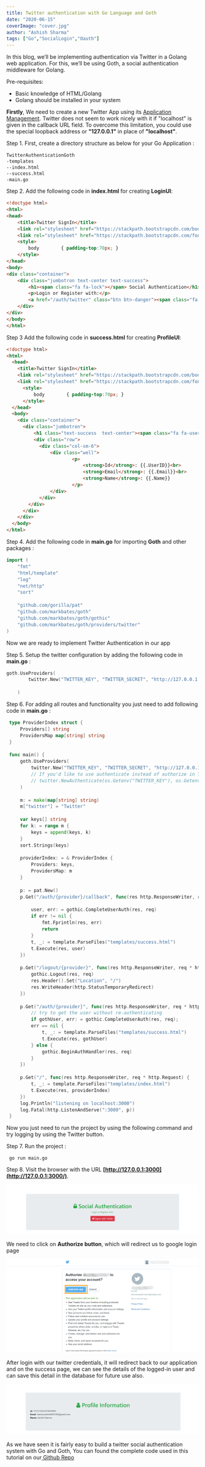 ```yaml
---
title: Twitter authentication with Go Language and Goth
date: "2020-06-15"
coverImage: "cover.jpg"
author: "Ashish Sharma"
tags: ["Go","SocialLogin","Oauth"]
---
```



In this blog, we’ll be implementing authentication via Twitter in a Golang web application. For this, we’ll be using Goth, a social authentication middleware for Golang.

Pre-requisites: 

*   Basic knowledge of HTML/Golang
*   Golang should be installed in your system

**Firstly**, We need to create a new Twitter App using its [Application Management](https://apps.twitter.com/). Twitter does not seem to work nicely with it if "localhost" is given in the callback URL field. To overcome this limitation, you could use the special loopback address or **"127.0.0.1"** in place of **"localhost"**.

 

Step 1. First, create a directory structure as below for your Go Application :





```
TwitterAuthenticationGoth
-templates
--index.html
--success.html
-main.go
```


Step 2. Add the following code in **index.html** for creating **LoginUI**:




```html
<!doctype html>
<html>
<head>
    <title>Twitter SignIn</title>
    <link rel="stylesheet" href="https://stackpath.bootstrapcdn.com/bootstrap/4.4.1/css/bootstrap.min.css"> <!-- load bulma css -->
    <link rel="stylesheet" href="https://stackpath.bootstrapcdn.com/font-awesome/4.7.0/css/font-awesome.min.css"> <!-- load fontawesome -->
    <style>
        body        { padding-top:70px; }
    </style>
</head>
<body>
<div class="container">
    <div class="jumbotron text-center text-success">
        <h1><span class="fa fa-lock"></span> Social Authentication</h1>
        <p>Login or Register with:</p>
        <a href="/auth/twitter" class="btn btn-danger"><span class="fa fa-twitter"></span> SignIn with Twitter</a>
    </div>
</div>
</body>
</html> 
```


Step 3 Add the following code in **success.html** for creating **ProfileUI**:


```html
<!doctype html>
<html>
  <head>
    <title>Twitter SignIn</title>
    <link rel="stylesheet" href="https://stackpath.bootstrapcdn.com/bootstrap/4.4.1/css/bootstrap.min.css"> <!-- load bulma css -->
    <link rel="stylesheet" href="https://stackpath.bootstrapcdn.com/font-awesome/4.7.0/css/font-awesome.min.css"> <!-- load fontawesome -->
      <style>
          body        { padding-top:70px; }
      </style>
  </head>
  <body>
    <div class="container">
      <div class="jumbotron">
          <h1 class="text-success  text-center"><span class="fa fa-user"></span> Profile Information</h1>
          <div class="row">
            <div class="col-sm-6">
                <div class="well">
                        <p>
                            <strong>Id</strong>: {{.UserID}}<br>
                            <strong>Email</strong>: {{.Email}}<br>
                            <strong>Name</strong>: {{.Name}}
                        </p>
                </div>
            </div>
        </div>
      </div>
    </div>
  </body>
</html>
```


Step 4. Add the following code in **main.go** for importing **Goth** and other packages :


```go
import (
    "fmt"
    "html/template"
    "log"
    "net/http"
    "sort"

    "github.com/gorilla/pat"
    "github.com/markbates/goth"
    "github.com/markbates/goth/gothic"
    "github.com/markbates/goth/providers/twitter"
)
```


Now we are ready to implement Twitter Authentication in our app

Step 5. Setup the twitter configuration by adding the following code in **main.go** :

 


```go
goth.UseProviders(
        twitter.New("TWITTER_KEY", "TWITTER_SECRET", "http://127.0.0.1:3000/auth/twitter/callback"),

    )
```


Step 6. For adding all routes and functionality you just need to add following code in **main.go** :


```go
 type ProviderIndex struct {
     Providers[] string
     ProvidersMap map[string] string
 }

 func main() {
     goth.UseProviders(
         twitter.New("TWITTER_KEY", "TWITTER_SECRET", "http://127.0.0.1:3000/auth/twitter/callback"),
         // If you'd like to use authenticate instead of authorize in Twitter provider, use this instead.
         // twitter.NewAuthenticate(os.Getenv("TWITTER_KEY"), os.Getenv("TWITTER_SECRET"), "http://localhost:3000/auth/twitter/callback"),
     )

     m: = make(map[string] string)
     m["twitter"] = "Twitter"

     var keys[] string
     for k: = range m {
         keys = append(keys, k)
     }
     sort.Strings(keys)

     providerIndex: = & ProviderIndex {
         Providers: keys,
         ProvidersMap: m
     }

     p: = pat.New()
     p.Get("/auth/{provider}/callback", func(res http.ResponseWriter, req * http.Request) {

         user, err: = gothic.CompleteUserAuth(res, req)
         if err != nil {
             fmt.Fprintln(res, err)
             return
         }
         t, _: = template.ParseFiles("templates/success.html")
         t.Execute(res, user)
     })

     p.Get("/logout/{provider}", func(res http.ResponseWriter, req * http.Request) {
         gothic.Logout(res, req)
         res.Header().Set("Location", "/")
         res.WriteHeader(http.StatusTemporaryRedirect)
     })

     p.Get("/auth/{provider}", func(res http.ResponseWriter, req * http.Request) {
         // try to get the user without re-authenticating
         if gothUser, err: = gothic.CompleteUserAuth(res, req);
         err == nil {
             t, _: = template.ParseFiles("templates/success.html")
             t.Execute(res, gothUser)
         } else {
             gothic.BeginAuthHandler(res, req)
         }
     })

     p.Get("/", func(res http.ResponseWriter, req * http.Request) {
         t, _: = template.ParseFiles("templates/index.html")
         t.Execute(res, providerIndex)
     })
     log.Println("listening on localhost:3000")
     log.Fatal(http.ListenAndServe(":3000", p))
 }
```


Now you just need to run the project by using the following command and try logging by using the Twitter button.

Step 7. Run the project :


```
 go run main.go
```


Step 8. Visit the browser with the URL **[http://127.0.0.1:3000](http://127.0.0.1:3000/)**.



![Login](login.png "Login")


We need to click on **Authorize button**, which will redirect us to google login page  



![Auth](auth.png "Auth")


After login with our twitter credentials, it will redirect back to our application and on the success page, we can see the details of the logged-in user and can save this detail in the database for future use also.



![Profile](profile.png "Profile")


As we have seen it is fairly easy to build a twitter social authentication system with Go  and Goth, You can found the complete code used in this tutorial on our[ Github Repo](https://github.com/LoginRadius/engineering-blog-samples/tree/master/GoLang/TwitterAuthenticationGoth)
